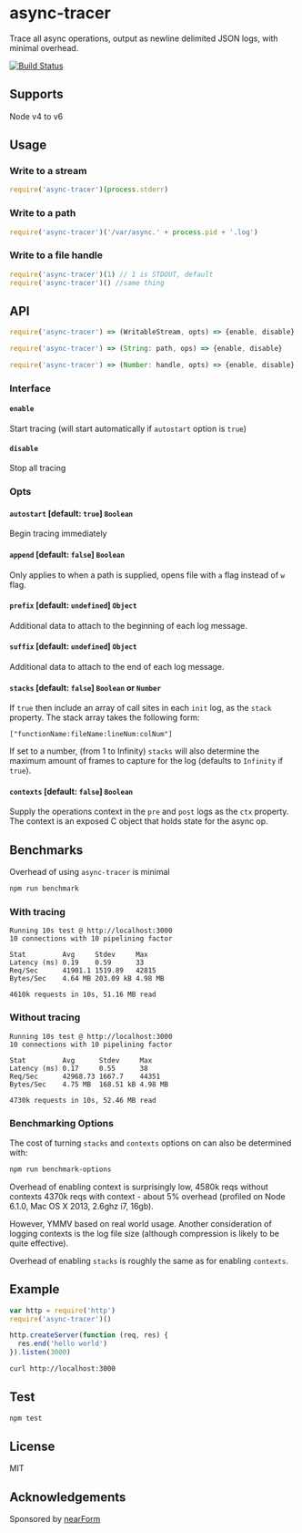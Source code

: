 # async-tracer

Trace all async operations, output as newline delimited JSON logs,
with minimal overhead.

[![Build Status](https://travis-ci.org/davidmarkclements/async-tracer.svg)](https://travis-ci.org/davidmarkclements/async-tracer)

## Supports

Node v4 to v6

## Usage

### Write to a stream

```js
require('async-tracer')(process.stderr)
```

### Write to a path

```js
require('async-tracer')('/var/async.' + process.pid + '.log')
```

### Write to a file handle

```js
require('async-tracer')(1) // 1 is STDOUT, default
require('async-tracer')() //same thing
```


## API

```js
require('async-tracer') => (WritableStream, opts) => {enable, disable}
```

```js
require('async-tracer') => (String: path, ops) => {enable, disable}
```

```js
require('async-tracer') => (Number: handle, opts) => {enable, disable}
```

### Interface

#### `enable`

Start tracing (will start automatically if `autostart` option is `true`)

#### `disable`

Stop all tracing

### Opts

#### `autostart` [default: `true`] `Boolean`

Begin tracing immediately

#### `append` [default: `false`] `Boolean`

Only applies to when a path is supplied, opens file with `a` flag
instead of `w` flag.

#### `prefix` [default: `undefined`] `Object`

Additional data to attach to the beginning of each log message.

#### `suffix` [default: `undefined`] `Object`

Additional data to attach to the end of each log message.

#### `stacks` [default: `false`] `Boolean` or `Number`

If `true` then include an array of call sites in
each `init` log, as the `stack` property. The stack array takes the following form:

```
["functionName:fileName:lineNum:colNum"]
```

If set to a number, (from 1 to Infinity) `stacks` will also
determine the maximum amount of frames to capture for the log
(defaults to `Infinity` if `true`). 

#### `contexts` [default: `false`] `Boolean`

Supply the operations context in the `pre` and `post` logs as the `ctx` property. 
The context is an exposed C object that holds state for the async op.


## Benchmarks

Overhead of using `async-tracer` is minimal

```sh
npm run benchmark
```

### With tracing
```
Running 10s test @ http://localhost:3000
10 connections with 10 pipelining factor

Stat         Avg     Stdev     Max
Latency (ms) 0.19    0.59      33
Req/Sec      41901.1 1519.89   42815
Bytes/Sec    4.64 MB 203.09 kB 4.98 MB

4610k requests in 10s, 51.16 MB read
```

### Without tracing
```
Running 10s test @ http://localhost:3000
10 connections with 10 pipelining factor

Stat         Avg      Stdev     Max
Latency (ms) 0.17     0.55      38
Req/Sec      42968.73 1667.7    44351
Bytes/Sec    4.75 MB  168.51 kB 4.98 MB

4730k requests in 10s, 52.46 MB read
```

### Benchmarking Options

The cost of turning `stacks` and `contexts` options on can also be determined with: 

```sh
npm run benchmark-options
```

Overhead of enabling context is surprisingly low, 4580k reqs without contexts
4370k reqs with context - about 5% overhead (profiled on Node 6.1.0, Mac OS X 2013, 2.6ghz i7, 16gb).

However, YMMV based on real world usage. Another consideration of logging contexts is the log file
size (although compression is likely to be quite effective). 

Overhead of enabling `stacks` is roughly the same as for enabling `contexts`.

## Example

```js
var http = require('http')
require('async-tracer')()

http.createServer(function (req, res) {
  res.end('hello world')
}).listen(3000)
```

```sh
curl http://localhost:3000
```

## Test

```sh
npm test
```

## License

MIT

## Acknowledgements

Sponsored by [nearForm](http://nearform.com)